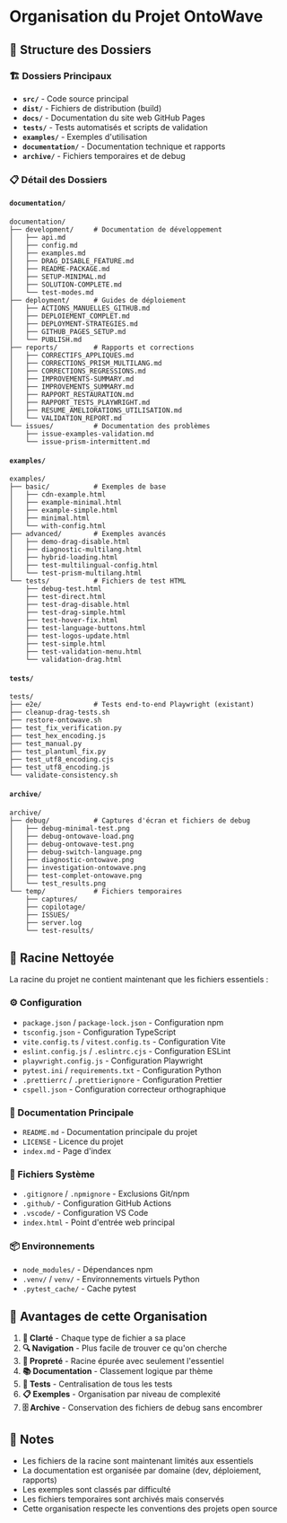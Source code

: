# Organisation du Projet OntoWave

## 📁 Structure des Dossiers

### 🏗️ Dossiers Principaux

- **`src/`** - Code source principal
- **`dist/`** - Fichiers de distribution (build)
- **`docs/`** - Documentation du site web GitHub Pages
- **`tests/`** - Tests automatisés et scripts de validation
- **`examples/`** - Exemples d'utilisation
- **`documentation/`** - Documentation technique et rapports
- **`archive/`** - Fichiers temporaires et de debug

### 📋 Détail des Dossiers

#### `documentation/`
```
documentation/
├── development/     # Documentation de développement
│   ├── api.md
│   ├── config.md
│   ├── examples.md
│   ├── DRAG_DISABLE_FEATURE.md
│   ├── README-PACKAGE.md
│   ├── SETUP-MINIMAL.md
│   ├── SOLUTION-COMPLETE.md
│   └── test-modes.md
├── deployment/      # Guides de déploiement
│   ├── ACTIONS_MANUELLES_GITHUB.md
│   ├── DEPLOIEMENT_COMPLET.md
│   ├── DEPLOYMENT-STRATEGIES.md
│   ├── GITHUB_PAGES_SETUP.md
│   └── PUBLISH.md
├── reports/         # Rapports et corrections
│   ├── CORRECTIFS_APPLIQUES.md
│   ├── CORRECTIONS_PRISM_MULTILANG.md
│   ├── CORRECTIONS_REGRESSIONS.md
│   ├── IMPROVEMENTS-SUMMARY.md
│   ├── IMPROVEMENTS_SUMMARY.md
│   ├── RAPPORT_RESTAURATION.md
│   ├── RAPPORT_TESTS_PLAYWRIGHT.md
│   ├── RESUME_AMELIORATIONS_UTILISATION.md
│   └── VALIDATION_REPORT.md
└── issues/          # Documentation des problèmes
    ├── issue-examples-validation.md
    └── issue-prism-intermittent.md
```

#### `examples/`
```
examples/
├── basic/           # Exemples de base
│   ├── cdn-example.html
│   ├── example-minimal.html
│   ├── example-simple.html
│   ├── minimal.html
│   └── with-config.html
├── advanced/        # Exemples avancés
│   ├── demo-drag-disable.html
│   ├── diagnostic-multilang.html
│   ├── hybrid-loading.html
│   ├── test-multilingual-config.html
│   └── test-prism-multilang.html
└── tests/           # Fichiers de test HTML
    ├── debug-test.html
    ├── test-direct.html
    ├── test-drag-disable.html
    ├── test-drag-simple.html
    ├── test-hover-fix.html
    ├── test-language-buttons.html
    ├── test-logos-update.html
    ├── test-simple.html
    ├── test-validation-menu.html
    └── validation-drag.html
```

#### `tests/`
```
tests/
├── e2e/             # Tests end-to-end Playwright (existant)
├── cleanup-drag-tests.sh
├── restore-ontowave.sh
├── test_fix_verification.py
├── test_hex_encoding.js
├── test_manual.py
├── test_plantuml_fix.py
├── test_utf8_encoding.cjs
├── test_utf8_encoding.js
└── validate-consistency.sh
```

#### `archive/`
```
archive/
├── debug/           # Captures d'écran et fichiers de debug
│   ├── debug-minimal-test.png
│   ├── debug-ontowave-load.png
│   ├── debug-ontowave-test.png
│   ├── debug-switch-language.png
│   ├── diagnostic-ontowave.png
│   ├── investigation-ontowave.png
│   ├── test-complet-ontowave.png
│   └── test_results.png
└── temp/            # Fichiers temporaires
    ├── captures/
    ├── copilotage/
    ├── ISSUES/
    ├── server.log
    └── test-results/
```

## 🎯 Racine Nettoyée

La racine du projet ne contient maintenant que les fichiers essentiels :

### ⚙️ Configuration
- `package.json` / `package-lock.json` - Configuration npm
- `tsconfig.json` - Configuration TypeScript
- `vite.config.ts` / `vitest.config.ts` - Configuration Vite
- `eslint.config.js` / `.eslintrc.cjs` - Configuration ESLint
- `playwright.config.js` - Configuration Playwright
- `pytest.ini` / `requirements.txt` - Configuration Python
- `.prettierrc` / `.prettierignore` - Configuration Prettier
- `cspell.json` - Configuration correcteur orthographique

### 📄 Documentation Principale
- `README.md` - Documentation principale du projet
- `LICENSE` - Licence du projet
- `index.md` - Page d'index

### 🔧 Fichiers Système
- `.gitignore` / `.npmignore` - Exclusions Git/npm
- `.github/` - Configuration GitHub Actions
- `.vscode/` - Configuration VS Code
- `index.html` - Point d'entrée web principal

### 📦 Environnements
- `node_modules/` - Dépendances npm
- `.venv/` / `venv/` - Environnements virtuels Python
- `.pytest_cache/` - Cache pytest

## 🚀 Avantages de cette Organisation

1. **🎯 Clarté** - Chaque type de fichier a sa place
2. **🔍 Navigation** - Plus facile de trouver ce qu'on cherche
3. **🧹 Propreté** - Racine épurée avec seulement l'essentiel
4. **📚 Documentation** - Classement logique par thème
5. **🧪 Tests** - Centralisation de tous les tests
6. **📋 Exemples** - Organisation par niveau de complexité
7. **🗄️ Archive** - Conservation des fichiers de debug sans encombrer

## 📝 Notes

- Les fichiers de la racine sont maintenant limités aux essentiels
- La documentation est organisée par domaine (dev, déploiement, rapports)
- Les exemples sont classés par difficulté
- Les fichiers temporaires sont archivés mais conservés
- Cette organisation respecte les conventions des projets open source
